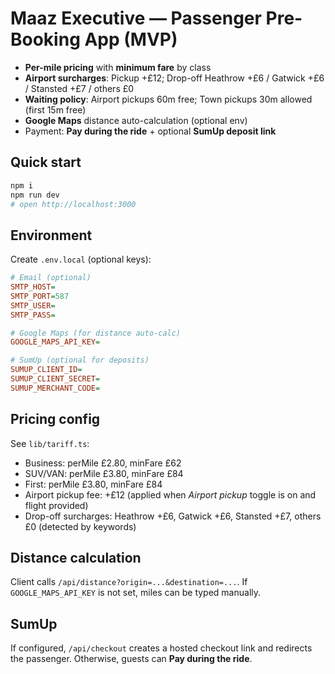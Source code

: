 # Maaz Executive — Passenger Pre-Booking App (MVP)

- **Per-mile pricing** with **minimum fare** by class
- **Airport surcharges**: Pickup +£12; Drop-off Heathrow +£6 / Gatwick +£6 / Stansted +£7 / others £0
- **Waiting policy**: Airport pickups 60m free; Town pickups 30m allowed (first 15m free)
- **Google Maps** distance auto-calculation (optional env)
- Payment: **Pay during the ride** + optional **SumUp deposit link**

## Quick start
```bash
npm i
npm run dev
# open http://localhost:3000
```

## Environment
Create `.env.local` (optional keys):
```ini
# Email (optional)
SMTP_HOST=
SMTP_PORT=587
SMTP_USER=
SMTP_PASS=

# Google Maps (for distance auto-calc)
GOOGLE_MAPS_API_KEY=

# SumUp (optional for deposits)
SUMUP_CLIENT_ID=
SUMUP_CLIENT_SECRET=
SUMUP_MERCHANT_CODE=
```

## Pricing config
See `lib/tariff.ts`:
- Business: perMile £2.80, minFare £62
- SUV/VAN:  perMile £3.80, minFare £84
- First:    perMile £3.80, minFare £84
- Airport pickup fee: +£12 (applied when *Airport pickup* toggle is on and flight provided)
- Drop-off surcharges: Heathrow +£6, Gatwick +£6, Stansted +£7, others £0 (detected by keywords)

## Distance calculation
Client calls `/api/distance?origin=...&destination=...`. If `GOOGLE_MAPS_API_KEY` is not set, miles can be typed manually.

## SumUp
If configured, `/api/checkout` creates a hosted checkout link and redirects the passenger. Otherwise, guests can **Pay during the ride**.
